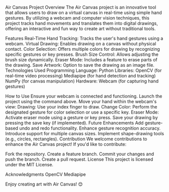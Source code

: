 Air Canvas Project
Overview
The Air Canvas project is an innovative tool that allows users to draw on a virtual canvas in real-time using simple hand gestures. By utilizing a webcam and computer vision techniques, this project tracks hand movements and translates them into digital drawings, offering an interactive and fun way to create art without traditional tools.

Features
Real-Time Hand Tracking: Tracks the user's hand gestures using a webcam.
Virtual Drawing: Enables drawing on a canvas without physical contact.
Color Selection: Offers multiple colors for drawing by recognizing specific gestures or key presses.
Brush Size Control: Allows adjusting the brush size dynamically.
Eraser Mode: Includes a feature to erase parts of the drawing.
Save Artwork: Option to save the drawing as an image file.
Technologies Used
Programming Language: Python
Libraries:
OpenCV (for real-time video processing)
Mediapipe (for hand detection and tracking)
NumPy (for canvas manipulation)
Hardware:
Webcam (for capturing hand gestures)



How to Use
Ensure your webcam is connected and functioning.
Launch the project using the command above.
Move your hand within the webcam's view:
Drawing: Use your index finger to draw.
Change Color: Perform the designated gesture for color selection or use a specific key.
Eraser Mode: Activate eraser mode using a gesture or key press.
Save your drawing by pressing the save key (if implemented).
Future Enhancements
Add gesture-based undo and redo functionality.
Enhance gesture recognition accuracy.
Introduce support for multiple canvas sizes.
Implement shape-drawing tools (e.g., circles, rectangles).
Contribution
We welcome contributions to enhance the Air Canvas project! If you'd like to contribute:

Fork the repository.
Create a feature branch.
Commit your changes and push the branch.
Create a pull request.
License
This project is licensed under the MIT License.

Acknowledgments
OpenCV
Mediapipe

Enjoy creating art with Air Canvas! 😊
